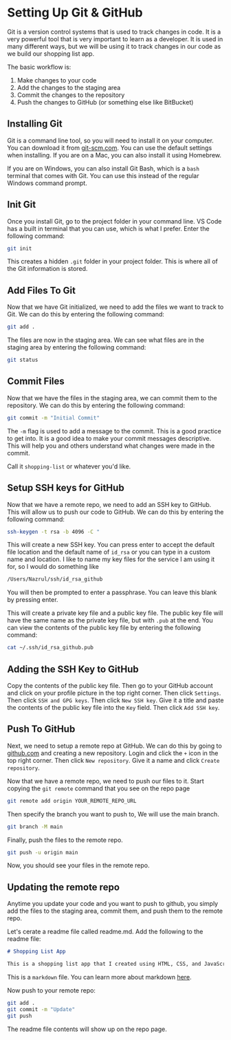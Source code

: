 # Setting Up Git & GitHub

Git is a version control systems that is used to track changes in code. It is a very powerful tool that is very important to learn as a developer. It is used in many different ways, but we will be using it to track changes in our code as we build our shopping list app.

The basic workflow is:

1. Make changes to your code
2. Add the changes to the staging area
3. Commit the changes to the repository
4. Push the changes to GitHub (or something else like BitBucket)

## Installing Git

Git is a command line tool, so you will need to install it on your computer. You can download it from [git-scm.com](https://git-scm.com/). You can use the default settings when installing. If you are on a Mac, you can also install it using Homebrew.

If you are on Windows, you can also install Git Bash, which is a `bash` terminal that comes with Git. You can use this instead of the regular Windows command prompt.

## Init Git

Once you install Git, go to the project folder in your command line. VS Code has a built in terminal that you can use, which is what I prefer. Enter the following command:

```bash
git init
```

This creates a hidden `.git` folder in your project folder. This is where all of the Git information is stored.

## Add Files To Git

Now that we have Git initialized, we need to add the files we want to track to Git. We can do this by entering the following command:

```bash
git add .
```

The files are now in the staging area. We can see what files are in the staging area by entering the following command:

```bash
git status
```

## Commit Files

Now that we have the files in the staging area, we can commit them to the repository. We can do this by entering the following command:

```bash
git commit -m "Initial Commit"
```

The `-m` flag is used to add a message to the commit. This is a good practice to get into. It is a good idea to make your commit messages descriptive. This will help you and others understand what changes were made in the commit.

Call it `shopping-list` or whatever you'd like.

## Setup SSH keys for GitHub

Now that we have a remote repo, we need to add an SSH key to GitHub. This will allow us to push our code to GitHub. We can do this by entering the following command:

```bash
ssh-keygen -t rsa -b 4096 -C "
```

This will create a new SSH key. You can press enter to accept the default file location and the default name of `id_rsa` or you can type in a custom name and location. I like to name my key files for the service I am using it for, so I would do something like

```bash
/Users/Nazrul/ssh/id_rsa_github
```

You will then be prompted to enter a passphrase. You can leave this blank by pressing enter.

This will create a private key file and a public key file. The public key file will have the same name as the private key file, but with `.pub` at the end. You can view the contents of the public key file by entering the following command:

```bash
cat ~/.ssh/id_rsa_github.pub
```

## Adding the SSH Key to GitHub

Copy the contents of the public key file. Then go to your GitHub account and click on your profile picture in the top right corner. Then click `Settings`. Then click `SSH and GPG keys`. Then click `New SSH key`. Give it a title and paste the contents of the public key file into the `Key` field. Then click `Add SSH key`.

## Push To GitHub

Next, we need to setup a remote repo at GitHub. We can do this by going to [github.com](https://github.com) and creating a new repository. Login and click the `+` icon in the top right corner. Then click `New repository`. Give it a name and click `Create repository`.

Now that we have a remote repo, we need to push our files to it. Start copying the `git remote` command that you see on the repo page

```bash
git remote add origin YOUR_REMOTE_REPO_URL
```

Then specify the branch you want to push to, We will use the main branch.

```bash
git branch -M main
```

Finally, push the files to the remote repo.

```bash
git push -u origin main
```

Now, you should see your files in the remote repo.

## Updating the remote repo

Anytime you update your code and you want to push to github, you simply add the files to the staging area, commit them, and push them to the remote repo.

Let's cerate a readme file called readme.md. Add the following to the readme file:

```md
# Shopping List App

This is a shopping list app that I created using HTML, CSS, and JavaScript.
```

This is a `markdown` file. You can learn more about markdown [here](https://www.markdownguide.org/).

Now push to your remote repo:

```bash
git add .
git commit -m "Update"
git push
```

The readme file contents will show up on the repo page.
